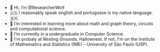 - 👋 Hi, I’m @ResearcherWolf
- 🇺🇸 I reasonably speak english and portuguese is my native language. 🇧🇷. 
- 👀 I’m interested in learning more about math and graph theory, circuits and computational science.
- 🌱 I’m currently in a undergraduate in Computer Science.
- 🌿 I'm probaly at Resting Grounds, Hallownest. If not, I'm on the Institute of Mathematics and Statistics (IME) – University of São Paulo (USP).
 
